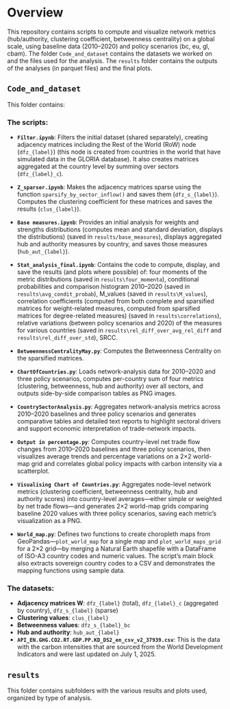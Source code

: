 # Overview

This repository contains scripts to compute and visualize network metrics (hub/authority, clustering coefficient, betweenness centrality) on a global scale, using baseline data (2010–2020) and policy scenarios (bc, eu, gl, cbam). The folder `Code_and_dataset` contains the datasets we worked on and the files used for the analysis. The `results` folder contains the outputs of the analyses (in parquet files) and the final plots.

## `Code_and_dataset`

This folder contains:

### The scripts:

*   **`Filter.ipynb`**:
    Filters the initial dataset (shared separately), creating adjacency matrices including the Rest of the World (RoW) node (`dfz_{label}`) (this node is created from countries in the world that have simulated data in the GLORIA database). It also creates matrices aggregated at the country level by summing over sectors (`dfz_{label}_c`).

*   **`Z_sparser.ipynb`**:
    Makes the adjacency matrices sparse using the function `sparsify_by_sector_inflow()` and saves them (`dfz_s_{label}`). Computes the clustering coefficient for these matrices and saves the results (`clus_{label}`).

*   **`Base measures.ipynb`**:
    Provides an initial analysis for weights and strengths distributions (computes mean and standard deviation, displays the distributions) (saved in `results/base_measures`), displays aggregated hub and authority measures by country, and saves those measures (`hub_aut_{label}`).

*   **`Stat_analysis_final.ipynb`**:
    Contains the code to compute, display, and save the results (and plots where possible) of: four moments of the metric distributions (saved in `results\four_momenta`), conditional probabilities and comparison histogram 2010–2020 (saved in `results\avg_condit_probab`), M_values (saved in `results\M_values`), correlation coefficients (computed from both complete and sparsified matrices for weight-related measures, computed from sparsified matrices for degree-related measures) (saved in `results\correlations`), relative variations (between policy scenarios and 2020) of the measures for various countries (saved in `results\rel_diff_over_avg_rel_diff` and `results\rel_diff_over_std`), SRCC.

*   **`BetweennessCentralityMay.py`**:
    Computes the Betweenness Centrality on the sparsified matrices.

*   **`ChartOfCountries.py`**:
    Loads network-analysis data for 2010–2020 and three policy scenarios, computes per-country sum of four metrics (clustering, betweenness, hub and authority) over all sectors, and outputs side-by-side comparison tables as PNG images.

*   **`CountrySectorAnalysis.py`**:
    Aggregates network-analysis metrics across 2010–2020 baselines and three policy scenarios and generates comparative tables and detailed text reports to highlight sectoral drivers and support economic interpretation of trade-network impacts.

*   **`Output in percentage.py`**:
    Computes country-level net trade flow changes from 2010–2020 baselines and three policy scenarios, then visualizes average trends and percentage variations on a 2×2 world-map grid and correlates global policy impacts with carbon intensity via a scatterplot.

*   **`Visualising Chart of Countries.py`**:
    Aggregates node-level network metrics (clustering coefficient, betweenness centrality, hub and authority scores) into country-level averages—either simple or weighted by net trade flows—and generates 2×2 world-map grids comparing baseline 2020 values with three policy scenarios, saving each metric’s visualization as a PNG.

*   **`World_map.py`**:
    Defines two functions to create choropleth maps from GeoPandas—`plot_world_map` for a single map and `plot_world_maps_grid` for a 2×2 grid—by merging a Natural Earth shapefile with a DataFrame of ISO-A3 country codes and numeric values. The script’s main block also extracts sovereign country codes to a CSV and demonstrates the mapping functions using sample data.

### The datasets:

*   **Adjacency matrices W**: `dfz_{label}` (total), `dfz_{label}_c` (aggregated by country), `dfz_s_{label}` (sparse)
*   **Clustering values**: `clus_{label}`
*   **Betweenness values**: `dfz_s_{label}_bc`
*   **Hub and authority**: `hub_aut_{label}`
*   **`API_EN.GHG.CO2.RT.GDP.PP.KD_DS2_en_csv_v2_37939.csv`**: This is the data with the carbon intensities that are sourced from the World Development Indicators and were last updated on July 1, 2025.

## `results`

This folder contains subfolders with the various results and plots used, organized by type of analysis.